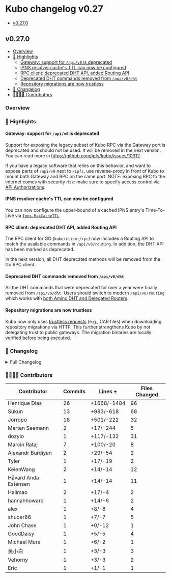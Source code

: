 # Kubo changelog v0.27

- [v0.27.0](#v0270)

## v0.27.0

- [Overview](#overview)
- [🔦 Highlights](#-highlights)
  - [Gateway: support for `/api/v0` is deprecated](#gateway-support-for-apiv0-is-deprecated)
  - [IPNS resolver cache's TTL can now be configured](#ipns-resolver-caches-ttl-can-now-be-configured)
  - [RPC client: deprecated DHT API, added Routing API](#rpc-client-deprecated-dht-api-added-routing-api)
  - [Deprecated DHT commands removed from `/api/v0/dht`](#deprecated-dht-commands-removed-from-apiv0dht)
  - [Repository migrations are now trustless](#repository-migrations-are-now-trustless)
- [📝 Changelog](#-changelog)
- [👨‍👩‍👧‍👦 Contributors](#-contributors)

### Overview

### 🔦 Highlights

#### Gateway: support for `/api/v0` is deprecated

Support for exposing the legacy subset of Kubo RPC via the Gateway port is deprecated and should not be used. It will be removed in the next version. You can read more in <https://github.com/ipfs/kubo/issues/10312>.

If you have a legacy software that relies on this behavior, and want to expose parts of `/api/v0` next to `/ipfs`, use reverse-proxy in front of Kubo to mount both Gateway and RPC on the same port. NOTE: exposing RPC to the internet comes with security risk: make sure to specify access control via [API.Authorizations](https://github.com/ipfs/kubo/blob/master/docs/config.md#apiauthorizations).

#### IPNS resolver cache's TTL can now be configured

You can now configure the upper-bound of a cached IPNS entry's Time-To-Live via [`Ipns.MaxCacheTTL`](https://github.com/ipfs/kubo/blob/master/docs/config.md#ipnsmaxcachettl).

#### RPC client: deprecated DHT API, added Routing API

The RPC client for GO (`kubo/client/rpc`) now includes a Routing API to match the available commands in `/api/v0/routing`. In addition, the DHT API has been marked as deprecated.

In the next version, all DHT deprecated methods will be removed from the Go RPC client.

#### Deprecated DHT commands removed from `/api/v0/dht`

All the DHT commands that were deprecated for over a year were finally removed from `/api/v0/dht`. Users should switch to modern `/api/v0/routing` which works with [both Amino DHT and Delegated Routers](https://github.com/ipfs/kubo/blob/master/docs/config.md#routing).

#### Repository migrations are now trustless

Kubo now only uses [trustless requests](https://specs.ipfs.tech/http-gateways/trustless-gateway/) (e.g., CAR files) when downloading repository migrations via HTTP. This further strengthens Kubo by not delegating trust to public gateways. The migration binaries are locally verified before being executed. 

### 📝 Changelog

<details><summary>Full Changelog</summary>

- github.com/ipfs/kubo:
  - chore: update version
  - chore: update version
  - test: cleanup content blocking tests (#10360) ([ipfs/kubo#10360](https://github.com/ipfs/kubo/pull/10360))
  - docs: improve release issue template
  - chore: update version
  - repo/fsrepo/migrations: verified HTTP migrations (#10324) ([ipfs/kubo#10324](https://github.com/ipfs/kubo/pull/10324))
  - chore: fix link
  - docs: clarify Gateway.ExposeRoutingAPI (#10337) ([ipfs/kubo#10337](https://github.com/ipfs/kubo/pull/10337))
  - commands/add: return an error when using --only-hash and --to-files
  - docs(config): mention routing v1 spec
  - core/commands: remove 'ipfs dht' commands, except 'query' (#10328) ([ipfs/kubo#10328](https://github.com/ipfs/kubo/pull/10328))
  - core: deprecate CoreAPI.Dht, introduce CoreAPI.Routing
  - refactor: superfluous namespace test redirects (#10322) ([ipfs/kubo#10322](https://github.com/ipfs/kubo/pull/10322))
  - feat: add Ipns.MaxCacheTTL
  - fix(gw): negative entity-bytes beyond file size (#10320) ([ipfs/kubo#10320](https://github.com/ipfs/kubo/pull/10320))
  - core/corehttp: wrap gateway with headers, deprecate gateway /api/v0
  - docs: add changelog link to release issue template
  - docs: remove whizzzkid
  - chore: create next changelog
  - Merge Release: v0.26.0 [skip changelog] ([ipfs/kubo#10313](https://github.com/ipfs/kubo/pull/10313))
  - config: remove all options that are marked as REMOVED
  - chore: remove Gateway.APICommands
  - docs(cli): name inspect --verify (#10308) ([ipfs/kubo#10308](https://github.com/ipfs/kubo/pull/10308))
  - docs: improve release issue template (#10305) ([ipfs/kubo#10305](https://github.com/ipfs/kubo/pull/10305))
  - core/corehttp: wrap hostname option with otelhttp
  - fix: profiling tests
  - profile: add trace
  - docs(config): clarify ReproviderStrategy roots
  - chore: update version
  - docs: in RELEASE_ISSUE_TEMPLATE ask releaser to ensure we are using the latest go release on the major branch
- github.com/ipfs/boxo (v0.17.0 -> v0.18.0):
  - Release v0.18.0 ([ipfs/boxo#581](https://github.com/ipfs/boxo/pull/581))
- github.com/libp2p/go-libp2p (v0.32.2 -> v0.33.0):
  - release v0.33.0 (#2715) ([libp2p/go-libp2p#2715](https://github.com/libp2p/go-libp2p/pull/2715))
  - chore: update deps for v0.33 (#2713) ([libp2p/go-libp2p#2713](https://github.com/libp2p/go-libp2p/pull/2713))
  - webrtc: wait for FIN_ACK before closing data channels (#2615) ([libp2p/go-libp2p#2615](https://github.com/libp2p/go-libp2p/pull/2615))
  - quic: upgrade quic-go to v0.41.0 (#2710) ([libp2p/go-libp2p#2710](https://github.com/libp2p/go-libp2p/pull/2710))
  - chore: remove unused GenerateEKeyPair function (#2711) ([libp2p/go-libp2p#2711](https://github.com/libp2p/go-libp2p/pull/2711))
  - chore: drop support for go1.20  (#2708) ([libp2p/go-libp2p#2708](https://github.com/libp2p/go-libp2p/pull/2708))
  - chore: testify fix  got, expected transpositions (#2666) ([libp2p/go-libp2p#2666](https://github.com/libp2p/go-libp2p/pull/2666))
  - docs: fix broken link in README
  - chore: fix typos (#2694) ([libp2p/go-libp2p#2694](https://github.com/libp2p/go-libp2p/pull/2694))
  - libp2phttp: fix flaky ExampleHost_listenOnHTTPTransportAndStreams (#2697) ([libp2p/go-libp2p#2697](https://github.com/libp2p/go-libp2p/pull/2697))
  - chore(p2p/host): fix typos (#2683) ([libp2p/go-libp2p#2683](https://github.com/libp2p/go-libp2p/pull/2683))
  - chore: fix typos (#2689) ([libp2p/go-libp2p#2689](https://github.com/libp2p/go-libp2p/pull/2689))
  - defaults: do TLS by default for encryption (#2650) ([libp2p/go-libp2p#2650](https://github.com/libp2p/go-libp2p/pull/2650))
  - webrtc: fix flaky TestMaxInFlightRequests (#2682) ([libp2p/go-libp2p#2682](https://github.com/libp2p/go-libp2p/pull/2682))
  - chore: remove unnecessary conversions (#2680) ([libp2p/go-libp2p#2680](https://github.com/libp2p/go-libp2p/pull/2680))
  - chore: update chat-with-mdns example readme (#2678) ([libp2p/go-libp2p#2678](https://github.com/libp2p/go-libp2p/pull/2678))
  - examples: call NewStream from only one side (#2677) ([libp2p/go-libp2p#2677](https://github.com/libp2p/go-libp2p/pull/2677))
  - chore: fix typos in comment (#2674) ([libp2p/go-libp2p#2674](https://github.com/libp2p/go-libp2p/pull/2674))
  - chore: update go-libp2p-asn-util (#2673) ([libp2p/go-libp2p#2673](https://github.com/libp2p/go-libp2p/pull/2673))
  - chore: update go security policy url (#2665) ([libp2p/go-libp2p#2665](https://github.com/libp2p/go-libp2p/pull/2665))
  - security: remove separate licenses for Noise and TLS (#2663) ([libp2p/go-libp2p#2663](https://github.com/libp2p/go-libp2p/pull/2663))
  - webrtc: clarify that there is no reuseport functionality (#2652) ([libp2p/go-libp2p#2652](https://github.com/libp2p/go-libp2p/pull/2652))
  - rcmgr: fix connmgr connection limit conflict warning (#2648) ([libp2p/go-libp2p#2648](https://github.com/libp2p/go-libp2p/pull/2648))
  - tcp: fix build on loong64 (#2655) ([libp2p/go-libp2p#2655](https://github.com/libp2p/go-libp2p/pull/2655))
  - swarm: fix grafana dashboard templating (#2640) ([libp2p/go-libp2p#2640](https://github.com/libp2p/go-libp2p/pull/2640))
  - chore: fix typos (#2608) ([libp2p/go-libp2p#2608](https://github.com/libp2p/go-libp2p/pull/2608))
  - chore: add resource manager dashboard to docker-compose (#2641) ([libp2p/go-libp2p#2641](https://github.com/libp2p/go-libp2p/pull/2641))
  - pstoremanager: fix race condition when removing peers from peer store (#2644) ([libp2p/go-libp2p#2644](https://github.com/libp2p/go-libp2p/pull/2644))
  - examples: remove unused 'SetStreamHandler' (#2598) ([libp2p/go-libp2p#2598](https://github.com/libp2p/go-libp2p/pull/2598))
  - Update docs from RSA to Ed25519 (#2606) ([libp2p/go-libp2p#2606](https://github.com/libp2p/go-libp2p/pull/2606))
- github.com/multiformats/go-multiaddr (v0.12.1 -> v0.12.2):
  - chore: release v0.12.2
  - tests: add round trip equality check to fuzz (#232) ([multiformats/go-multiaddr#232](https://github.com/multiformats/go-multiaddr/pull/232))
  - fix: correctly parse ports as uint16 and explicitely fail on overflows (#228) ([multiformats/go-multiaddr#228](https://github.com/multiformats/go-multiaddr/pull/228))
  - replace custom random tests with testing.F (#227) ([multiformats/go-multiaddr#227](https://github.com/multiformats/go-multiaddr/pull/227))

</details>

### 👨‍👩‍👧‍👦 Contributors

| Contributor | Commits | Lines ± | Files Changed |
|-------------|---------|---------|---------------|
| Henrique Dias | 26 | +1668/-1484 | 96 |
| Sukun | 13 | +983/-618 | 68 |
| Jorropo | 18 | +501/-222 | 32 |
| Marten Seemann | 2 | +17/-244 | 5 |
| dozyio | 1 | +117/-132 | 31 |
| Marcin Rataj | 7 | +100/-20 | 8 |
| Alexandr Burdiyan | 2 | +29/-54 | 2 |
| Tyler | 1 | +17/-19 | 2 |
| KeienWang | 2 | +14/-14 | 12 |
| Håvard Anda Estensen | 1 | +14/-14 | 11 |
| Halimao | 2 | +17/-4 | 2 |
| hannahhoward | 1 | +14/-6 | 2 |
| alex | 1 | +8/-8 | 4 |
| shuoer86 | 1 | +7/-7 | 5 |
| John Chase | 1 | +0/-12 | 1 |
| GoodDaisy | 1 | +5/-5 | 4 |
| Michael Muré | 1 | +6/-2 | 1 |
| 吴小白 | 1 | +3/-3 | 3 |
| Vehorny | 1 | +3/-3 | 2 |
| Eric | 1 | +1/-1 | 1 |
